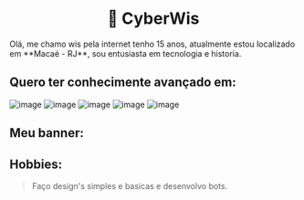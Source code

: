 <h1 align="center">
  📜 CyberWis
</h1>
Olá, me chamo wis pela internet tenho 15 anos, atualmente estou localizado em **Macaé - RJ**, sou entusiasta em tecnologia e historia.

## Quero ter conhecimente avançado em:
![image](https://img.shields.io/badge/Python-3776AB?style=for-the-badge&logo=python&logoColor=white)
![image](https://img.shields.io/badge/HTML5-E34F26?style=for-the-badge&logo=html5&logoColor=white)
![image](https://img.shields.io/badge/CSS3-1572B6?style=for-the-badge&logo=css3&logoColor=white)
![image](https://img.shields.io/badge/JavaScript-F7DF1E?style=for-the-badge&logo=javascript&logoColor=black)
![image](https://img.shields.io/badge/Node.js-43853D?style=for-the-badge&logo=node.js&logoColor=white)

## Meu banner:

## Hobbies:
> Faço design's simples e basicas e desenvolvo bots.
